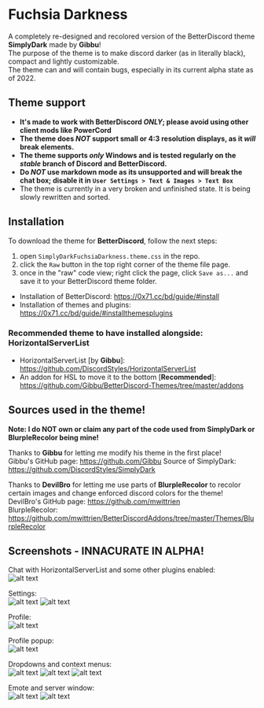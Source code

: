 # Fuchsia Darkness
A completely re-designed and recolored version of the BetterDiscord theme **SimplyDark** made by **Gibbu**!  
The purpose of the theme is to make discord darker (as in literally black), compact and lightly customizable.  
The theme can and will contain bugs, especially in its current alpha state as of 2022.

## Theme support  
- **It's made to work with BetterDiscord *ONLY*; please avoid using other client mods like PowerCord**  
- **The theme does *NOT* support small or 4:3 resolution displays, as it *will* break elements.**  
- **The theme supports *only* Windows and is tested regularly on the *stable* branch of Discord and BetterDiscord.**  
- **Do *NOT* use markdown mode as its unsupported and will break the chat box; disable it in `User Settings > Text & Images > Text Box`**
- The theme is currently in a very broken and unfinished state. It is being slowly rewritten and sorted.

## Installation

To download the theme for **BetterDiscord**, follow the next steps:
  1. open `SimplyDarkFuchsiaDarkness.theme.css` in the repo.
  2. click the `Raw` button in the top right corner of the theme file page.
  3. once in the "raw" code view; right click the page, click `Save as...` and save it to your BetterDiscord theme folder.  
  
 - Installation of BetterDiscord: https://0x71.cc/bd/guide/#install  
 - Installation of themes and plugins: https://0x71.cc/bd/guide/#installthemesplugins  

### Recommended theme to have installed alongside: HorizontalServerList
- HorizontalServerList [by **Gibbu**]: https://github.com/DiscordStyles/HorizontalServerList  
- An addon for HSL to move it to the bottom [**Recommended**]: https://github.com/Gibbu/BetterDiscord-Themes/tree/master/addons

## Sources used in the theme!  
**Note: I do NOT own or claim any part of the code used from SimplyDark or BlurpleRecolor being mine!**  

Thanks to **Gibbu** for letting me modify his theme in the first place!  
Gibbu's GitHub page: https://github.com/Gibbu
Source of SimplyDark: https://github.com/DiscordStyles/SimplyDark  

Thanks to **DevilBro** for letting me use parts of **BlurpleRecolor** to recolor certain images and change enforced discord colors for the theme!  
DevilBro's GitHub page: https://github.com/mwittrien  
BlurpleRecolor: https://github.com/mwittrien/BetterDiscordAddons/tree/master/Themes/BlurpleRecolor  

## Screenshots - INNACURATE IN ALPHA!  

Chat with HorizontalServerList and some other plugins enabled:  
![alt text](https://i.imgur.com/25ceL1K.png)

Settings:  
![alt text](https://i.imgur.com/rnGZRmH.png) ![alt text](https://i.imgur.com/mXHx8Z4.png)

Profile:  
![alt text](https://i.imgur.com/Ihrxybb.png)  

Profile popup:  
![alt text](https://i.imgur.com/pklTEah.png)  

Dropdowns and context menus:  
![alt text](https://i.imgur.com/VBRY766.png) ![alt text](https://i.imgur.com/6R96mzV.png) ![alt text](https://i.imgur.com/h0I3CPw.png)

Emote and server window:  
![alt text](https://i.imgur.com/sREXDB5.gif) ![alt text](https://i.imgur.com/0lpuJOr.png)

